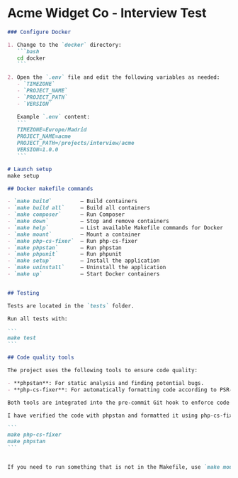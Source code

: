 Acme Widget Co - Interview Test
===============================

````markdown
### Configure Docker

1. Change to the `docker` directory:
   ```bash
   cd docker
   ```

2. Open the `.env` file and edit the following variables as needed:
   - `TIMEZONE`
   - `PROJECT_NAME`
   - `PROJECT_PATH`
   - `VERSION`

   Example `.env` content:
   ```
   TIMEZONE=Europe/Madrid
   PROJECT_NAME=acme
   PROJECT_PATH=/projects/interview/acme
   VERSION=1.0.0
   ```

# Launch setup
make setup

## Docker makefile commands

- `make build`         – Build containers
- `make build all`     – Build all containers
- `make composer`      – Run Composer
- `make down`          – Stop and remove containers
- `make help`          – List available Makefile commands for Docker
- `make mount`         – Mount a container
- `make php-cs-fixer`  – Run php-cs-fixer
- `make phpstan`       – Run phpstan
- `make phpunit`       – Run phpunit
- `make setup`         – Install the application
- `make uninstall`     – Uninstall the application
- `make up`            – Start Docker containers


## Testing

Tests are located in the `tests` folder.

Run all tests with:

```
make test
```

## Code quality tools

The project uses the following tools to ensure code quality:

- **phpstan**: For static analysis and finding potential bugs.
- **php-cs-fixer**: For automatically formatting code according to PSR-12 standards.

Both tools are integrated into the pre-commit Git hook to enforce code quality before each commit.

I have verified the code with phpstan and formatted it using php-cs-fixer.

```
make php-cs-fixer
make phpstan
```


If you need to run something that is not in the Makefile, use `make mount/php`. You will be placed in the application folder inside the container and can execute commands such as `vendor/bin/phpunit`.
